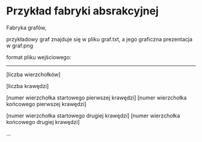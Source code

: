 # Przykład fabryki absrakcyjnej

Fabryka grafów,

przykładowy graf znajduje się w pliku graf.txt, a jego graficzna prezentacja w graf.png

format pliku wejściowego:

------------------------------------------------

[liczba wierzchołków]

[liczba krawędzi]

[numer wierzchołka startowego pierwszej krawędzi] [numer wierzchołka końcowego pierwszej krawędzi]

[numer wierzchołka startowego drugiej krawędzi] [numer wierzchołka końcowego drugiej krawędzi]

...
